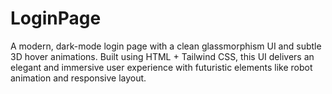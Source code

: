 # LoginPage
A modern, dark-mode login page with a clean glassmorphism UI and subtle 3D hover animations. Built using HTML + Tailwind CSS, this UI delivers an elegant and immersive user experience with futuristic elements like robot animation and responsive layout.

